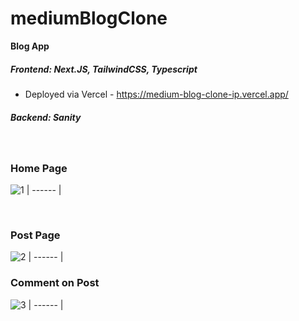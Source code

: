 # mediumBlogClone
**Blog App**

 
##### Frontend: Next.JS, TailwindCSS, Typescript
- Deployed via Vercel -  https://medium-blog-clone-ip.vercel.app/

##### Backend: Sanity
<br />


### Home Page
![1](https://user-images.githubusercontent.com/66824231/154121048-4602c47a-1c53-4ad6-9dff-75614b44de29.jpg)
| ------ |

<br />

### Post Page
![2](https://user-images.githubusercontent.com/66824231/154121135-3bdbb7ab-5a74-47d1-9d7b-d94a4fa7c656.jpg)
| ------ |
<br />


### Comment on Post
![3](https://user-images.githubusercontent.com/66824231/154121148-ee694149-60cf-44e9-9a01-a98178051b79.jpg)
| ------ |

<br />
